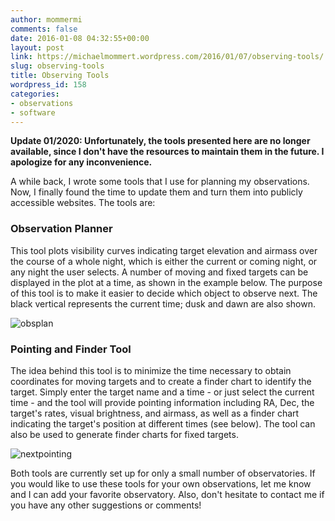 ```yaml
---
author: mommermi
comments: false
date: 2016-01-08 04:32:55+00:00
layout: post
link: https://michaelmommert.wordpress.com/2016/01/07/observing-tools/
slug: observing-tools
title: Observing Tools
wordpress_id: 158
categories:
- observations
- software
---
```





**Update 01/2020: Unfortunately, the tools presented here are no longer available, since I don't have the resources to maintain them in the future. I apologize for any inconvenience.**







A while back, I wrote some tools that I use for planning my observations. Now, I finally found the time to update them and turn them into publicly accessible websites. The tools are:







### Observation Planner







This tool plots visibility curves indicating target elevation and airmass over the course of a whole night, which is either the current or coming night, or any night the user selects.  A number of moving and fixed targets can be displayed in the plot at a time, as shown in the example below. The purpose of this tool is to make it easier to decide which object to observe next. The black vertical represents the current time; dusk and dawn are also shown.







![obsplan](https://michaelmommert.files.wordpress.com/2016/01/obsplan.png)







### Pointing and Finder Tool







The idea behind this tool is to minimize the time necessary to obtain coordinates for moving targets and to create a finder chart to identify the target. Simply enter the target name and a time - or just select the current time - and the tool will provide pointing information including RA, Dec, the target's rates, visual brightness, and airmass, as well as a finder chart indicating the target's position at different times (see below). The tool can also be used to generate finder charts for fixed targets.







![nextpointing](https://michaelmommert.files.wordpress.com/2016/01/nextpointing.png)







Both tools are currently set up for only a small number of observatories. If you would like to use these tools for your own observations, let me know and I can add your favorite observatory. Also, don't hesitate to contact me if you have any other suggestions or comments!



